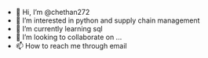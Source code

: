 - 👋 Hi, I’m @chethan272
- 👀 I’m interested in python and supply chain management
- 🌱 I’m currently learning sql
- 💞️ I’m looking to collaborate on ...
- 📫 How to reach me through email

<!---
chethan272/chethan272 is a ✨ special ✨ repository because its `README.md` (this file) appears on your GitHub profile.
You can click the Preview link to take a look at your changes.
--->
